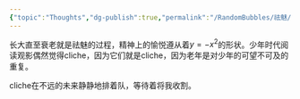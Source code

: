 ```yaml
---
{"topic":"Thoughts","dg-publish":true,"permalink":"/RandomBubbles/祛魅/","dgPassFrontmatter":true,"noteIcon":""}
---
```



长大直至衰老就是祛魅的过程，精神上的愉悦遵从着$y=-x^2$的形状。少年时代阅读观影偶然觉得cliche，因为它们就是cliche，因为老年是对少年的可望不可及的重复。

cliche在不远的未来静静地排着队，等待着将我收割。